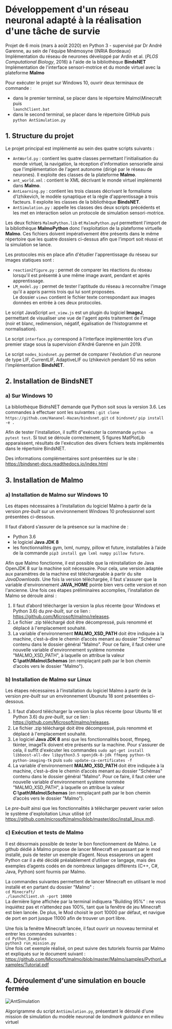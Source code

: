# Développement d'un réseau neuronal adapté à la réalisation d'une tâche de survie

Projet de 6 mois (mars à août 2020) en Python 3 - supervisé par Dr André Garenne, au sein de l'équipe Mnémosyne (INRIA Bordeaux)    
Implémentation du réseau de neurones développé par Ardin et al. (*PLOS Computational Biology*, 2016) à l'aide de la bibliothèque **BindsNET**  
Implémentation de l'interface sensori-motrice et du monde virtuel avec la plateforme **Malmo**  

Pour exécuter le projet sur Windows 10, ouvrir deux terminaux de commande : 
* dans le premier terminal, se placer dans le répertoire Malmo\Minecraft puis  
``launchClient.bat``
* dans le second terminal, se placer dans le répertoire GitHub puis  
``python AntSimulation.py``

## 1. Structure du projet

Le projet principal est implémenté au sein des quatre scripts suivants :
* ``AntWorld.py`` : contient les quatre classes permettant l'initialisation du monde virtuel, la navigation, la réception d'information sensorielle ainsi que l'implémentation de l'agent autonome (dirigé par le réseau de neurones). Il exploite des classes de la plateforme **Malmo**.
* ``ant_world.xml`` : contient le XML décrivant le monde virtuel implémenté dans **Malmo**.
* ``AntLearning.py`` : contient les trois classes décrivant le formalisme d'Izhikevich, le modèle synaptique et la règle d'apprentissage à trois facteurs. Il exploite les classes de la bibliothèque **BindsNET**.
* ``AntSimulation.py`` : appelle les classes des deux scripts précédents et les met en interaction selon un protocole de simulation sensori-motrice.

Les deux fichiers ``MalmoPython.lib`` et ``MalmoPython.pyd`` permettent l'import de la bibliothèque **MalmoPython** donc l'exploitation de la plateforme virtuelle **Malmo**. Ces fichiers doivent impérativement être présents dans le même répertoire que les quatre dossiers ci-dessus afin que l'import soit réussi et la simulation se lance.

Les protocoles mis en place afin d'étudier l'apprentissage du réseau sur images statiques sont :
* ``reaction2figure.py`` : permet de comparer les réactions du réseau lorsqu'il est présenté à une même image avant, pendant et après apprentissage. 
* ``LM_model.py`` : permet de tester l'aptitude du réseau à reconnaître l'image qu'il a appris parmis trois qui lui sont proposées.  
Le dossier ``views`` contient le fichier texte correspondant aux images données en entrée à ces deux protocoles. 

Le script JavaScript ``ant_view.js`` est un plugin du logiciel **ImageJ**, permettant de visualiser une vue de l'agent après traitement de l'image (noir et blanc, redimension, négatif, égalisation de l'histogramme et normalisation). 

Le script ``interface.py`` correspond à l'interface implémentée lors d'un premier stage sous la supervision d'André Garenne en juin 2019. 

Le script ``nodes_bindsnet.py`` permet de comparer l'évolution d'un neurone de type LIF, CurrentLIF, AdaptiveLIF ou Izhikevich pendant 50 ms selon l'implémentation **BindsNET**.

## 2. Installation de BindsNET

### a) Sur Windows 10

La bibliothèque BidnsNET demande que Python soit sous la version 3.6. Les commandes à effectuer sont les suivantes : 
``git clone https://github.com/Hananel-Hazan/bindsnet.git``
``cd bindsnet/``
``pip install -e .``

Afin de tester l'installation, il suffit d"exécuter la commande ``python -m pytest test``. Si tout se déroule correctement, 5 figures MatPlotLib apparaissent, résultats de l'exécution des divers fichiers tests implémentés dans le répertoire BindsNET.

Des informations complémentaires sont présentées sur le site : https://bindsnet-docs.readthedocs.io/index.html

## 3. Installation de Malmo

### a) Installation de Malmo sur Windows 10

Les étapes nécessaires à l’installation du logiciel Malmo à partir de la version *pre-built* sur un environnement Windows 10 professionnel sont présentées ci-dessous. 

Il faut d’abord s’assurer de la présence sur la machine de : 
* Python 3.6 
* le logiciel **Java JDK 8**
* les fonctionnalités gym, lxml, numpy, pillow et future, installables à l’aide de la commande ``pip3 install gym lxml numpy pillow future``. 

Afin que Malmo fonctionne, il est possible que la réinstallation de Java OpenJDK 8 sur la machine soit nécessaire. Pour cela, une version adaptée aux paramètres de la machine est téléchargeable à partir du site *JavaDownloads*. Une fois la version téléchargée, il faut s'assurer que la variable d'environnement **JAVA\_HOME** pointe bien vers cette version et non l'ancienne.
Une fois ces étapes préliminaires accomplies, l’installation de Malmo se déroule ainsi : 
1. Il faut d’abord télécharger la version la plus récente (pour Windows et Python 3.6) du *pre-built*, sur ce lien : https://github.com/Microsoft/malmo/releases. 
2. Le ﬁchier .zip téléchargé doit être décompressé, puis renommé et déplacé à l'emplacement souhaité. 
3. La variable d'environnement **MALMO\_XSD\_PATH** doit être indiquée à la machine, c’est-à-dire le chemin d’accès menant au dossier "Schémas" contenu dans le dossier général "Malmo". Pour ce faire, il faut créer une nouvelle variable d'environnement système nommée "MALMO\_XSD\_PATH", à laquelle on attribue la valeur **C:\path\Malmo\Schemas** (en remplaçant path par le bon chemin d’accès vers le dossier "Malmo"). 

### b) Installation de Malmo sur Linux

Les étapes nécessaires à l’installation du logiciel Malmo à partir de la version *pre-built* sur un environnement Ubunutu 18 sont présentées ci-dessous. 

1. Il faut d’abord télécharger la version la plus récente (pour Ubuntu 18 et Python 3.6) du *pre-built*, sur ce lien : https://github.com/Microsoft/malmo/releases. 
2. Le ﬁchier .zip téléchargé doit être décompressé, puis renommé et déplacé à l'emplacement souhaité. 
3. Le logiciel **Java JDK 8** ansi que les fonctionnalités boost, ffmpeg, tkinter, imageTk doivent etre présents sur la machine. Pour s'assurer de cela, il suffit d'exécuter les commandes ``sudo apt-get install libboost-all-dev libpython3.5 openjdk-8-jdk ffmpeg python-tk python-imaging-tk`` puis ``sudo update-ca-certificates -f``
4. La variable d'environnement **MALMO\_XSD\_PATH** doit être indiquée à la machine, c’est-à-dire le chemin d’accès menant au dossier "Schémas" contenu dans le dossier général "Malmo". Pour ce faire, il faut créer une nouvelle variable d'environnement système nommée "MALMO\_XSD\_PATH", à laquelle on attribue la valeur **C:\path\Malmo\Schemas** (en remplaçant path par le bon chemin d’accès vers le dossier "Malmo"). 

Le *pre-built* ainsi que les fonctionnalités à télécharger peuvent varier selon le système d'exploitation Linux utilisé (cf https://github.com/microsoft/malmo/blob/master/doc/install_linux.md). 

### c) Exécution et tests de Malmo

Il est désormais possible de tester le bon fonctionnement de Malmo. Le github dédié à Malmo propose de lancer Minecraft en passant par le mod installé, puis de tester un exemple d’agent. Nous essayerons un agent Python car il a été décidé préalablement d’utiliser ce langage, mais des exemples d’agents codés en de nombreux langages diﬀérents (C++, C\#, Java, Python) sont fournis par Malmo. 

La commandes suivantes permettent de lancer Minecraft en utilisant le mod installé et en partant du dossier "Malmo" :  
``cd Minecraft/``  
``./launchClient.sh -port 10000``  
La dernière ligne affichée par la terminal indiquera "Building 95\%" : ne vous inquiétez pas et n’attendez pas 100%, tant que la fenêtre de jeu Minecraft est bien lancée. De plus, le Mod choisit le port 10000 par défaut, et navigue de port en port jusque 11000 aﬁn de trouver un port libre. 

Une fois la fenêtre Minecraft lancée, il faut ouvrir un nouveau terminal et entrer les commandes suivantes :  
``cd Python_Examples``  
``python3 run_mission.py``  
Une fois cet exemple réalisé, on peut suivre des tutoriels fournis par Malmo et expliqués sur le document suivant : https://github.com/Microsoft/malmo/blob/master/Malmo/samples/Python\_examples/Tutorial.pdf


## 4. Déroulement d'une simulation en boucle fermée

![AntSimulation](https://user-images.githubusercontent.com/43147713/91883190-60acd880-ec84-11ea-8029-ff76eb94eba6.png)

Algorigramme du script ``AntSimulation.py``, présentant le déroulé d'une mission de simulation du modèle neuronal de *landmark guidance* en milieu virtuel
